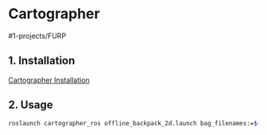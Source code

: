 # Cartographer
#1-projects/FURP 

## 1. Installation
[Cartographer Installation](https://github.com/FURP-2023-2024/Zaihong_Weekly_Log/blob/main/Notes/Cartographer%20Installation.md)

## 2. Usage
```bash
roslaunch cartographer_ros offline_backpack_2d.launch bag_filenames:=${HOME}/Downloads/b2-2016-04-05-14-44-52.bag
```
